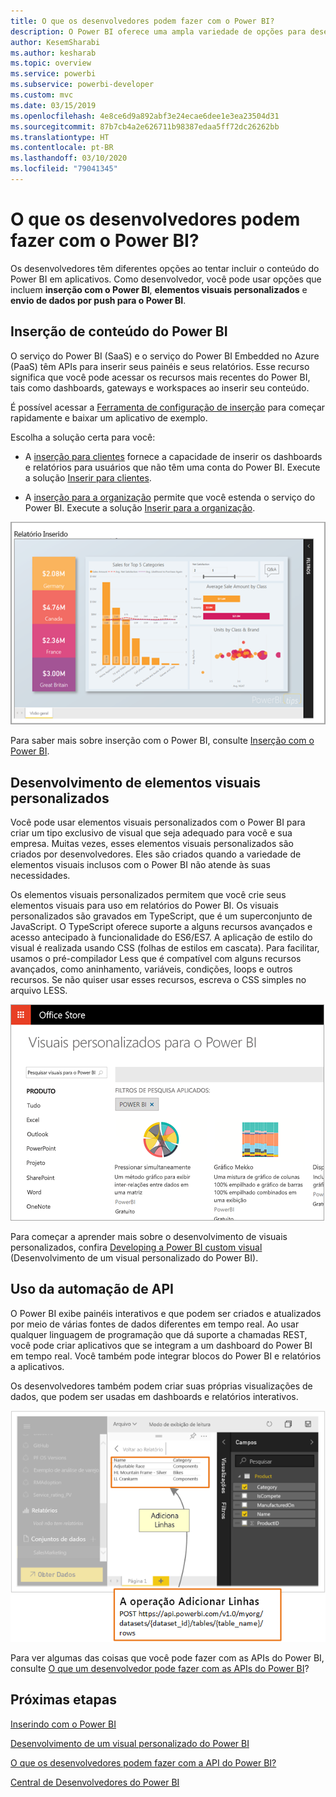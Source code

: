 ```yaml
---
title: O que os desenvolvedores podem fazer com o Power BI?
description: O Power BI oferece uma ampla variedade de opções para desenvolvedores. Isso vai desde a inserção até elementos visuais personalizados e conjuntos de dados de streaming.
author: KesemSharabi
ms.author: kesharab
ms.topic: overview
ms.service: powerbi
ms.subservice: powerbi-developer
ms.custom: mvc
ms.date: 03/15/2019
ms.openlocfilehash: 4e8ce6d9a892abf3e24ecae6dee1e3ea23504d31
ms.sourcegitcommit: 87b7cb4a2e626711b98387edaa5ff72dc26262bb
ms.translationtype: HT
ms.contentlocale: pt-BR
ms.lasthandoff: 03/10/2020
ms.locfileid: "79041345"
---
```

# <a name="what-can-developers-do-with-power-bi"></a>O que os desenvolvedores podem fazer com o Power BI?

Os desenvolvedores têm diferentes opções ao tentar incluir o conteúdo do Power BI em aplicativos. Como desenvolvedor, você pode usar opções que incluem **inserção com o Power BI**, **elementos visuais personalizados** e **envio de dados por push para o Power BI**.

## <a name="embedding-power-bi-content"></a>Inserção de conteúdo do Power BI

O serviço do Power BI (SaaS) e o serviço do Power BI Embedded no Azure (PaaS) têm APIs para inserir seus painéis e seus relatórios. Esse recurso significa que você pode acessar os recursos mais recentes do Power BI, tais como dashboards, gateways e workspaces ao inserir seu conteúdo.

É possível acessar a [Ferramenta de configuração de inserção](https://aka.ms/embedsetup) para começar rapidamente e baixar um aplicativo de exemplo.

Escolha a solução certa para você:

* A [inserção para clientes](embedding.md#embedding-for-your-customers) fornece a capacidade de inserir os dashboards e relatórios para usuários que não têm uma conta do Power BI. Execute a solução [Inserir para clientes](https://aka.ms/embedsetup/AppOwnsData).

* A [inserção para a organização](embedding.md#embedding-for-your-organization) permite que você estenda o serviço do Power BI. Execute a solução [Inserir para a organização](https://aka.ms/embedsetup/UserOwnsData).

![Exemplo de PBIE](media/what-can-you-do/what-can-you-do-02.png)

Para saber mais sobre inserção com o Power BI, consulte [Inserção com o Power BI](embedding.md).

## <a name="developing-custom-visuals"></a>Desenvolvimento de elementos visuais personalizados

Você pode usar elementos visuais personalizados com o Power BI para criar um tipo exclusivo de visual que seja adequado para você e sua empresa. Muitas vezes, esses elementos visuais personalizados são criados por desenvolvedores. Eles são criados quando a variedade de elementos visuais inclusos com o Power BI não atende às suas necessidades.

Os elementos visuais personalizados permitem que você crie seus elementos visuais para uso em relatórios do Power BI. Os visuais personalizados são gravados em TypeScript, que é um superconjunto de JavaScript. O TypeScript oferece suporte a alguns recursos avançados e acesso antecipado à funcionalidade do ES6/ES7. A aplicação de estilo do visual é realizada usando CSS (folhas de estilos em cascata). Para facilitar, usamos o pré-compilador Less que é compatível com alguns recursos avançados, como aninhamento, variáveis, condições, loops e outros recursos. Se não quiser usar esses recursos, escreva o CSS simples no arquivo LESS.

![Exemplo de CV](media/what-can-you-do/powerbi-custom-visual-store.png)

Para começar a aprender mais sobre o desenvolvimento de visuais personalizados, confira [Developing a Power BI custom visual](visuals/custom-visual-develop-tutorial.md) (Desenvolvimento de um visual personalizado do Power BI).

## <a name="using-api-automation"></a>Uso da automação de API

O Power BI exibe painéis interativos e que podem ser criados e atualizados por meio de várias fontes de dados diferentes em tempo real. Ao usar qualquer linguagem de programação que dá suporte a chamadas REST, você pode criar aplicativos que se integram a um dashboard do Power BI em tempo real. Você também pode integrar blocos do Power BI e relatórios a aplicativos.

Os desenvolvedores também podem criar suas próprias visualizações de dados, que podem ser usadas em dashboards e relatórios interativos.

![Exemplo de envio de dados por push](media/what-can-you-do/powerbi-push-data.png)

Para ver algumas das coisas que você pode fazer com as APIs do Power BI, consulte [O que um desenvolvedor pode fazer com as APIs do Power BI](automation/overview-of-power-bi-rest-api.md)?

## <a name="next-steps"></a>Próximas etapas

[Inserindo com o Power BI](embedding.md)  

[Desenvolvimento de um visual personalizado do Power BI](https://microsoft.github.io/PowerBI-visuals/docs/step-by-step-lab/developing-a-power-bi-custom-visual/)

[O que os desenvolvedores podem fazer com a API do Power BI?](automation/overview-of-power-bi-rest-api.md)

[Central de Desenvolvedores do Power BI](https://powerbi.microsoft.com/developers/)